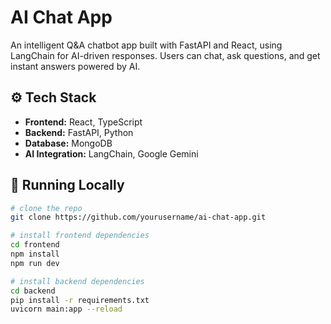 # AI Chat App

An intelligent Q&A chatbot app built with FastAPI and React, using LangChain for AI-driven responses. Users can chat, ask questions, and get instant answers powered by AI.

<!--## 🌐 Live Demo

[Check out the live app here](https://your-app-link.vercel.app) -->

## ⚙️ Tech Stack

- **Frontend:** React, TypeScript
- **Backend:** FastAPI, Python
- **Database:** MongoDB
- **AI Integration:** LangChain, Google Gemini
<!-- - **Deployment:** Vercel (frontend), Render/your choice (backend) -->

## 🚀 Running Locally

```bash
# clone the repo
git clone https://github.com/yourusername/ai-chat-app.git

# install frontend dependencies
cd frontend
npm install
npm run dev

# install backend dependencies
cd backend
pip install -r requirements.txt
uvicorn main:app --reload
```
